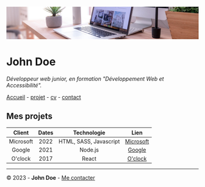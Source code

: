![desk-banner](img/desk-banner.jpg)

# John Doe

*Développeur web junior, en formation "Développement Web et Accessibilité".*

[Accueil](README.md) - [projet](projet.md) - [cv](cv.md) - [contact](contact.md)

## Mes projets

| Client | Dates | Technologie | Lien |
| :---: | :---: | :---: | :---: |
| Microsoft | 2022 | HTML, SASS, Javascript | [Microsoft](https://www.microsoft.com/fr-fr/store/b/sale?&ef_id=Cj0KCQiAorKfBhC0ARIsAHDzslshESGBH3MgrJwmfNfu6fwcwSPeqj80JLpwmaKqgzPv1Q2dw6-C-R4aAuJkEALw_wcB:G:s&s_kwcid=AL!4249!3!507971781530!e!!g!!microsoft!12581623823!120948358458&ef_id=Cj0KCQiAorKfBhC0ARIsAHDzslshESGBH3MgrJwmfNfu6fwcwSPeqj80JLpwmaKqgzPv1Q2dw6-C-R4aAuJkEALw_wcB:G:s&OCID=AIDcmmgj973arw_SEM_Cj0KCQiAorKfBhC0ARIsAHDzslshESGBH3MgrJwmfNfu6fwcwSPeqj80JLpwmaKqgzPv1Q2dw6-C-R4aAuJkEALw_wcB:G:s&gclid=Cj0KCQiAorKfBhC0ARIsAHDzslshESGBH3MgrJwmfNfu6fwcwSPeqj80JLpwmaKqgzPv1Q2dw6-C-R4aAuJkEALw_wcB) |
| Google | 2021 | Node.js | [Google](https://www.google.fr/) |
| O'clock | 2017 | React | [O'clock](https://oclock.io/) |

- - -

© 2023 - **John Doe**  - [Me contacter](contact.md)
